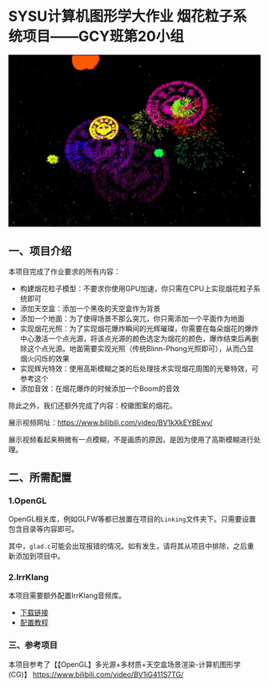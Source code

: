 # SYSU计算机图形学大作业 烟花粒子系统项目——GCY班第20小组

<div style="text-align: center;">
  <img src="img/test.png">
</div>


## 一、项目介绍

本项目完成了作业要求的所有内容：

+ 构建烟花粒子模型：不要求你使用GPU加速，你只需在CPU上实现烟花粒子系统即可
+ 添加天空盒：添加一个黑夜的天空盒作为背景
+ 添加一个地面：为了使得场景不那么突兀，你只需添加一个平面作为地面
+ 实现烟花光照：为了实现烟花爆炸瞬间的光辉璀璨，你需要在每朵烟花的爆炸中心激活一个点光源，将该点光源的颜色选定为烟花的颜色，爆炸结束后再删除这个点光源。地面需要实现光照（传统Blinn-Phong光照即可），从而凸显烟火闪烁的效果
+ 实现辉光特效：使用高斯模糊之类的后处理技术实现烟花周围的光晕特效，可参考这个
+ 添加音效：在烟花爆炸的时候添加一个Boom的音效

除此之外，我们还额外完成了内容：校徽图案的烟花。

展示视频网址：https://www.bilibili.com/video/BV1kXkEYBEwv/

展示视频看起来稍微有一点模糊，不是画质的原因，是因为使用了高斯模糊进行处理。

## 二、所需配置

### 1.OpenGL

OpenGL相关库，例如GLFW等都已放置在项目的`Linking`文件夹下。只需要设置包含目录等内容即可。

其中，`glad.c`可能会出现报错的情况。如有发生，请将其从项目中排除，之后重新添加到项目中。

### 2.IrrKlang

本项目需要额外配置IrrKlang音频库。

* [下载链接](https://www.ambiera.com/irrklang/downloads.html)
* [配置教程](https://blog.csdn.net/weixin_46525412/article/details/120639492)

### 三、参考项目

本项目参考了【【OpenGL】多光源+多材质+天空盒场景渲染-计算机图形学(CG)】 https://www.bilibili.com/video/BV1iG411S7TG/
